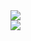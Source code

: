 <div style="display: flex; flex-direction: column; align-items: flex-start;">
  <a href="https://github.com/anuraghazra/github-readme-stats">
    <img align="center" src="https://github-readme-stats.vercel.app/api?username=vay1314&show_icons=true&theme=jolly&locale=cn&count_private=true" />
  </a>
  <a href="https://github.com/anuraghazra/convoychat">
    <img align="center" src="https://github-readme-stats.vercel.app/api/top-langs/?username=anuraghazra" />
  </a>
</div>
